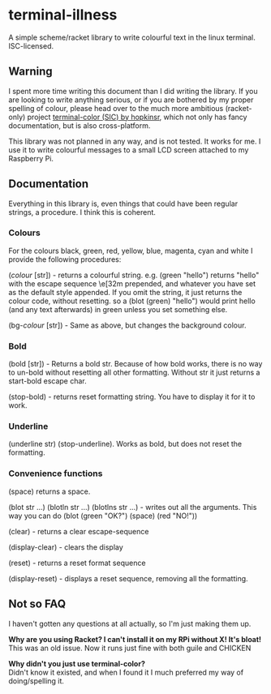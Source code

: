 # terminal-illness

A simple scheme/racket library to write colourful text in the linux terminal. ISC-licensed.

## Warning
I spent more time writing this document than I did writing the library. If you are looking to write anything serious, or if you are bothered by my proper spelling of colour, please head over to the much more ambitious (racket-only) project [terminal-color (SIC) by hopkinsr](https://github.com/hopkinsr/terminal-color), which not only has fancy documentation, but is also cross-platform.

This library was not planned in any way, and is not tested. It works for me. I use it to write colourful messages to a small LCD screen attached to my Raspberry Pi.

## Documentation

Everything in this library is, even things that could have been regular strings, a procedure. I think this is coherent. 

### Colours
For the colours black, green, red, yellow, blue, magenta, cyan and white I provide the following procedures:

(_colour_ \[str\]) - returns a colourful string. e.g. (green "hello") returns "hello" with the escape sequence \e[32m prepended, and whatever you have set as the default style appended. If you omit the string, it just returns the colour code, without resetting. so a (blot (green) "hello") would print hello (and any text afterwards) in green unless you set something else.

(bg-_colour_ \[str\]) - Same as above, but changes the background colour.

### Bold
(bold \[str\]) - Returns a bold str. Because of how bold works, there is no way to un-bold without resetting all other formatting. Without str it just returns a start-bold escape char. 

(stop-bold) -  returns reset formatting string. You have to display it for it to work. 

### Underline

(underline str) (stop-underline). Works as bold, but does not reset the formatting.

### Convenience functions

(space) returns a space.

(blot str ...) (blotln str ...) (blotlns str ...) -  writes out all the arguments. This way you can do (blot (green "OK?") (space) (red "NO!"))

(clear) -  returns a clear escape-sequence

(display-clear) - clears the display 

(reset) - returns a reset format sequence

(display-reset) - displays a reset sequence, removing all the formatting.

## Not so FAQ

I haven't gotten any questions at all actually, so I'm just making them up.

**Why are you using Racket? I can't install it on my RPi without X! It's bloat!** 
This was an old issue. Now it runs just fine with both guile and CHICKEN

**Why didn't you just use terminal-color?**  
Didn't know it existed, and when I found it I much preferred my way of doing/spelling it.



